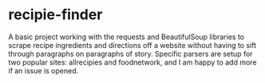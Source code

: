 # recipie-finder

A basic project working with the requests and BeautifulSoup libraries to scrape recipe ingredients and directions off a website without having to sift through paragraphs on paragraphs of story. Specific parsers are setup for two popular sites: allrecipies and foodnetwork, and I am happy to add more if an issue is opened.
